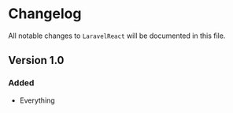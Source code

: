 # Changelog

All notable changes to `LaravelReact` will be documented in this file.

## Version 1.0

### Added
- Everything
